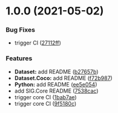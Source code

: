 # 1.0.0 (2021-05-02)


### Bug Fixes

* trigger CI ([27112ff](https://github.com/FreshlyBrewedCode/SIG/commit/27112ff20c6635a533b3381c7117e7431586b8d9))


### Features

* **Dataset:** add README ([b27657b](https://github.com/FreshlyBrewedCode/SIG/commit/b27657be966ae7b797bb2f2c707d3d794697c80a))
* **Dataset.Coco:** add README ([f72b987](https://github.com/FreshlyBrewedCode/SIG/commit/f72b987b7a59f2fc56c6128b7399884de2d922dc))
* **Python:** add README ([ee5e054](https://github.com/FreshlyBrewedCode/SIG/commit/ee5e0543dc057a74546050c24c20f07bf347b149))
* add SIG.Core README ([7538cac](https://github.com/FreshlyBrewedCode/SIG/commit/7538cac51cc90b56481d6a4df249fd9d5047fc80))
* trigger core CI ([1bab7ae](https://github.com/FreshlyBrewedCode/SIG/commit/1bab7ae9c19a3f59ff36238b83980c6fdb900906))
* trigger core CI ([9f5180c](https://github.com/FreshlyBrewedCode/SIG/commit/9f5180cd82a64f77e4baafa33a65e718eabc2f86))

